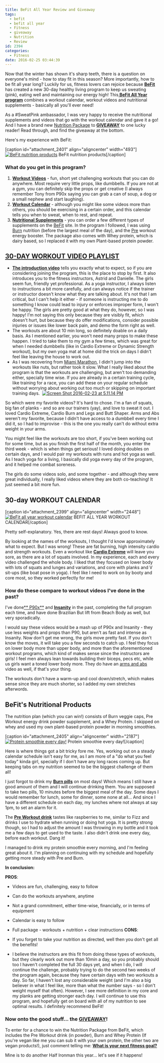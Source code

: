 ```yaml
---
title: BeFit All Year Review and Giveaway
tags:
  - befit
  - befit all year
  - Fitness
  - giveaway
  - Nutrition
  - Review
id: 2394
categories:
  - Fitness
date: 2016-02-25 03:44:39
---
```


Now that the winter has shown it's sharp teeth, there is a question on everyone's mind - how to stay fit in this season? More importantly, how to be fit all year long? Luckily for us, fitness lovers can rejoice because <span style="text-decoration: underline;">**[BeFit](http://www.befit.com/)**</span> has created a new 30-day healthy living program to keep us sweating (pink), eating well and maintaining our energy high! This<span style="text-decoration: underline;">**&nbsp;BeFit All Year program**</span> combines a workout calendar, workout videos and nutritional supplements - basically all you'll ever need!

As a #SweatPink ambassador, I was very happy to receive the nutritional supplements and videos that go with the workout calendar and gave it a go! And I have a brand new <span style="text-decoration: underline;">Nutrition Package</span> to <span style="text-decoration: underline;">**GIVEAWAY**</span> to one lucky reader! Read through, and find the giveaway at the bottom.

Here's my experience with BeFit:

[caption id="attachment_2401" align="aligncenter" width="493"][![BeFit nutrition products](http://girlintheraw.com/wp-content/uploads/2016/02/befitproducts-e1456263865649.jpg)](http://girlintheraw.com/wp-content/uploads/2016/02/befitproducts-e1456263865649.jpg) BeFit nutrition products[/caption]

### What do you get in this program?

1.  <span style="text-decoration: underline;">**Workout Videos**</span> - fun, short yet challenging workouts that you can do anywhere. Most require very little props, like dumbbells. If you are not at a gym, you can definitely skip the props or get creative (I always remember Tony from P90x saying you can grab a can of soup, a dog or a small nephew&nbsp;and start laughing).
2.  <span style="text-decoration: underline;">**Workout Calendar**</span> - although you might like some videos more than others, you should be exercising in a certain order, and this calendar tells you when to sweat, when to rest, and repeat.&nbsp;
3.  <span style="text-decoration: underline;">**Nutritional Supplements**</span> - you can order a few different types of supplements on the [BeFit](https://www.befitfitnessnutrition.com/)&nbsp;site. In the program I followed, I was using [Burn](https://www.befitfitnessnutrition.com/product/burn/)&nbsp;nutrition (before the largest meal of the day), and the [Pre](https://www.befitfitnessnutrition.com/product/pre/) workout energy booster. The package also comes with Whey protein, which is dairy based, so I replaced it with my own Plant-based protein powder.&nbsp;

## [30-DAY WORKOUT VIDEO PLAYLIST](https://www.youtube.com/playlist?list=PL1c41tQdiDhPkUERLFje9twkoHtPkWr1l)

*   <span style="text-decoration: underline;">**[The introduction video](https://www.youtube.com/watch?v=XOkyhW3wZEQ&amp;list=PL1c41tQdiDhPkUERLFje9twkoHtPkWr1l&amp;index=1)**</span> tells you exactly what to expect, so if you are considering joining the program, this is the place to stop by first. It also introduces you to the fitness instructors, Astrid and Danielle. The girls seem fun, friendly yet professional. As a yoga instructor, I always listen to instructions a bit more carefully, and can always notice if the trainer or instructor doesn't know what they are talking about. It's not that I am critical, but I can't help it either - if someone is instructing me to do something I know could lead to injury or enforces improper form, I won't be happy. The girls are pretty good at what they do, however, so I was happy! I'm not saying this only because they are visibly fit, which doesn't hurt, but because they do offer modifications, consider possible injuries or issues like lower back pain, and demo the form right as well.&nbsp;
*   The workouts are about 10 min long, so definitely doable on a daily basis. As I mentioned earlier, you won't need many props to make these happen. I tried to take them to my gym a few times, which was great for when I needed&nbsp;dumbbells (like in Cardio Extreme or Dynamic Strength workout), but my own yoga mat at home did the trick on days I didn't feel like leaving the house to work out.&nbsp;
*   As I was recovering from [Miami Marathon](http://girlintheraw.com/miami-marathon-race-recap-my-30th-birthday/), I didn't jump into the workouts like nuts, but rather took it slow. What I really liked about the program is that the workouts are challenging, but aren't too demanding either, specially time wise. If you are already in a certain training cycle, like training for a race, you can add these on your regular schedule without worrying about working out too much or skipping on important training days.&nbsp;
[![Screen Shot 2016-02-23 at 5.11.14 PM](http://girlintheraw.com/wp-content/uploads/2016/02/Screen-Shot-2016-02-23-at-5.11.14-PM.png)](http://girlintheraw.com/wp-content/uploads/2016/02/Screen-Shot-2016-02-23-at-5.11.14-PM.png)

So which were my favorite videos? It's hard to chose. I'm a fan of squats, big fan of planks - and so are our trainers (yay), and love to sweat it out. I loved Cardio Extreme, Cardio Burn and Legs and Butt Shaper. Arms and Abs weren't my favorite, because I didn't have access to a dumbbell every time I did it, so I had to improvise - this is the one you really can't do without extra weight in your arms.

You might feel like the workouts are too short, if you've been working out for some time, but as you finish the first half of the month, you enter the third week - which is when things get serious! I loved doing doubles on certain days, and I would pair my workouts with runs and hot yoga as well. As I teach yoga for a living, I basically did yoga every day of the program, and it helped me combat soreness.&nbsp;

The girls do some videos solo, and some together - and although they were great individually, I really liked videos where they are both co-teaching! It just seemed a bit more fun.&nbsp;

## 30-day WORKOUT CALENDAR

[caption id="attachment_2399" align="aligncenter" width="2448"][![BeFit all year workout calendar ](http://girlintheraw.com/wp-content/uploads/2016/02/30-day-fat-burn-calendar_BeFit.jpg)](http://girlintheraw.com/wp-content/uploads/2016/02/30-day-fat-burn-calendar_BeFit.jpg) BEFIT ALL YEAR WORKOUT CALENDAR[/caption]

Pretty self-explanatory. Yes, there are rest days! Always good to know.&nbsp;

By looking at the names of the workouts, I thought I'd know approximately what to expect. But I was wrong! These are&nbsp;<span class="s1">fat burning, high intensity cardio and strength workouts. Even a workout like <span style="text-decoration: underline;">**[Cardio Extreme](https://www.youtube.com/watch?v=O9rSPm-6s94&amp;list=PL1c41tQdiDhPkUERLFje9twkoHtPkWr1l&amp;index=2)**</span> will leave you sore, as there are a lot of squats involved. In my experience, each and every video challenged the whole body. I liked that they focused on lower body with lots of squats and lunges and variations, and core with planks and V sit-ups (like boat pose in yoga). I feel like I need to work on by booty and core most, so they worked perfectly for me!</span>

### How do these compare to workout videos I've done in the past?&nbsp;

I've done<span style="text-decoration: underline;">** P90x**</span> and <span style="text-decoration: underline;">**Insanity**</span> in the past, completing the full program each time, and have done&nbsp;Brazilian But lift from Beach Body as well, but very sporadically.&nbsp;

I would say these videos would be a mash up of P90x and Insanity - they use less weights and props than P90, but aren't as fast and intense as Insanity. Now don't get me wrong, the girls move pretty fast. If you don't know the moves, it will take you a few seconds to catch up. I feel they focus on lower body more than upper body, and more than the aforementioned workout programs, which kind of makes sense since the instructors are girls! I feel men always lean towards building their biceps, pecs etc, while us girls want a toned lower body more. They do have an [arms and abs](https://www.youtube.com/watch?v=edjii2v9z-A&amp;index=5&amp;list=PL1c41tQdiDhPkUERLFje9twkoHtPkWr1l) video as well, if that's your thing.&nbsp;

The workouts don't have a warm-up and cool down/stretch, which makes sense since they are much shorter, so I added my own stretches afterwords.&nbsp;

## BeFit's Nutritional Products

The nutrition plan (which you can win!) consists of Burn veggie caps, Pre Workout energy drink powder supplement, and a Whey Protein. I skipped on whey and used my own plant-based protein powder in morning smoothies.&nbsp;

[caption id="attachment_2405" align="aligncenter" width="2187"][![Protein smoothie every day!](http://girlintheraw.com/wp-content/uploads/2016/02/smoothie1.jpg)](http://girlintheraw.com/wp-content/uploads/2016/02/smoothie1.jpg) Protein smoothie every day![/caption]

Here is where things got a bit tricky fore me. Yes, working out on a steady calendar schedule isn't easy for me, as I am more of a "do what you feel today" kinda girl, specially if I don't have any long races coming up. But keeping tabs on my nutrition seemed to be the biggest challenge of them all!

I just forgot to drink my <span style="text-decoration: underline;">**Burn pills**</span> on most days! Which means I still have a good amount of them and I will continue drinking them. You are supposed to take two pills, 10 minutes before the biggest meal of the day. Some days I would remember for lunch, some for dinner, some none at all... And since I have a different schedule on each day, my lunches where not always at say 1pm, to set an alarm for it.&nbsp;

The <span style="text-decoration: underline;">**Pre Workout drink**</span> tastes like raspberries to me, similar to Fizz and drinks I use to hydrate when running or doing hot yoga. It is pretty strong though, so I had to adjust the amount I was throwing in my bottle and it took me a few days to get used to the taste. I also didn't drink one every day, before each workout. Dang it!

I managed to drink my protein smoothie every morning, and I'm feeling great about it. I'm planning on continuing with my schedule and hopefully getting more steady with Pre and Burn.&nbsp;

**In conclusion:**

**PROS**:

*   Videos are fun, challenging, easy to follow
*   Can do the workouts anywhere, anytime
*   Not a grand commitment, either time-wise, financially, or in terms of equipment
*   Calendar is easy to follow
*   Full package - workouts + nutrition + clear instructions
**CONS**:

*   If you forget to take your nutrition as directed, well then you don't get all the benefits!
*   I believe the instructors are this fit from doing these types of workouts, but they clearly work out more than 10min a day, so you probably should too
I haven't completed the full 30 days yet, and when I do, I will continue the challenge, probably trying to do the second two weeks of the program again, because they have certain days with two workouts a day. So far, I haven't lost any considerable weight (and I'm also a big believer in what I feel like, more than what the number says - so I don't weight myself that often).&nbsp;However, I see more definition in my core and my planks are getting stronger each day. I will continue to use this program, and hopefully get on board with all of my nutrition to see optimal results. I definitely recommend BeFit!

### Now onto the good stuff... the <span style="text-decoration: underline;">**GIVEAWAY**</span>!

To enter for a chance to win the Nutrition Package from BeFit, which includes the Pre Workout drink (in powder), Burn and Whey Protein (If you're vegan like me you can sub it with your own protein, the other two are vegan products!), just comment telling me:
<span style="text-decoration: underline;">**What is your next fitness goal?**</span>

Mine is to do another Half Ironman this year... let's see if it happens!
